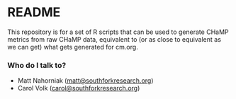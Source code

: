 # README #

This repository is for a set of R scripts that can be used to generate CHaMP metrics from raw CHaMP data, equivalent to (or as close to equivalent as we can get) what gets generated for cm.org.


### Who do I talk to? ###

* Matt Nahorniak (matt@southforkresearch.org)
* Carol Volk (carol@southforkresearch.org)